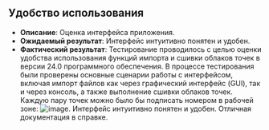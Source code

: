 ## Удобство использования
- **Описание**: Оценка интерфейса приложения.
- **Ожидаемый результат**: Интерфейс интуитивно понятен и удобен.
- **Фактический результат**: Тестирование проводилось с целью оценки удобства использования функций импорта и сшивки облаков точек в версии 24.0 программного обеспечения. В процессе тестирования были проверены основные сценарии работы с интерфейсом, включая импорт файлов как через графический интерфейс (GUI), так и через консоль, а также выполнение сшивки облаков точек. Каждую пару точек можно было бы подписать номером в рабочей зоне:
![image](https://github.com/user-attachments/assets/c45a69f2-3d51-4c81-a2bf-760dc178e5e0).
 Интерфейс интуитивно понятен и удобен. Отличная документация в справке.



